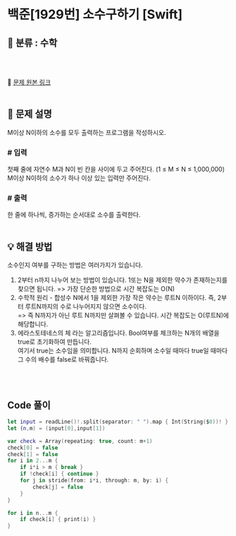 # 백준[1929번] 소수구하기 [Swift]

## 🔎 분류 : 수학

<br><br>

🔗 [문제 원본 링크](https://www.acmicpc.net/problem/1929)
<br><br>

## 📝 문제 설명
M이상 N이하의 소수를 모두 출력하는 프로그램을 작성하시오.

### # 입력
첫째 줄에 자연수 M과 N이 빈 칸을 사이에 두고 주어진다. (1 ≤ M ≤ N ≤ 1,000,000) M이상 N이하의 소수가 하나 이상 있는 입력만 주어진다.

### # 출력
한 줄에 하나씩, 증가하는 순서대로 소수를 출력한다.
<br><br>

## 💡 해결 방법
소수인지 여부를 구하는 방법은 여러가지가 있습니다.
1. 2부터 n까지 나누어 보는 방법이 있습니다. 1또는 N을 제외한 약수가 존재하는지를 찾으면 됩니다. => 가장 단순한 방법으로 시간 복잡도는 O(N)
2. 수학적 원리 - 합성수 N에서 1을 제외한 가장 작은 약수는 루트N 이하이다. 즉, 2부터 루트N까지의 수로 나누어지지 않으면 소수이다. <br>
   => 즉 N까지가 아닌 루트 N까지만 살펴볼 수 있습니다. 시간 복잡도는 O(루트N)에 해당합니다.
3. 에라스토테네스의 체 라는 알고리즘입니다. Bool여부를 체크하는 N개의 배열을 true로 초기화하여 만듭니다.<br>
    여기서 true는 소수임을 의미합니다. N까지 순회하며 소수일 때마다 true일 때마다 그 수의 배수를 false로 바꿔줍니다.

<br><br>

## Code 풀이
```Swift
let input = readLine()!.split(separator: " ").map { Int(String($0))! }
let (n,m) = (input[0],input[1])

var check = Array(repeating: true, count: m+1)
check[0] = false
check[1] = false
for i in 2...m {
    if i*i > m { break }
    if !check[i] { continue }
    for j in stride(from: i*i, through: m, by: i) {
        check[j] = false
    }
}

for i in n...m {
    if check[i] { print(i) }
}
```
